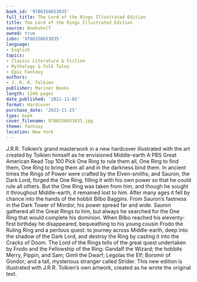 ```yaml
---
book_id: '9780358653035'
full_title: The Lord of the Rings Illustrated Edition
title: The Lord of the Rings Illustrated Edition
source: Bookshelf
owned: true
isbn: '9780358653035'
language:
- English
topics:
- Classic Literature & Fiction
- Mythology & Folk Tales
- Epic Fantasy
authors:
- J. R. R. Tolkien
publisher: Mariner Books
length: 1248 pages
date_published: '2021-11-02'
format: Hardcover
purchase_date: '2023-11-25'
type: book
cover_filename: 9780358653035.jpg
theme: fantasy
location: New York
---
```

J.R.R. Tolkien’s grand masterwork in a new hardcover illustrated with the art created by Tolkien himself as he envisioned Middle-earth
A PBS Great American Read Top 100 Pick
One Ring to rule them all, One Ring to find them, One Ring to bring them all and in the darkness bind them.
In ancient times the Rings of Power were crafted by the Elven-smiths, and Sauron, the Dark Lord, forged the One Ring, filling it with his own power so that he could rule all others. But the One Ring was taken from him, and though he sought it throughout Middle-earth, it remained lost to him. After many ages it fell by chance into the hands of the hobbit Bilbo Baggins.
From Sauron’s fastness in the Dark Tower of Mordor, his power spread far and wide. Sauron gathered all the Great Rings to him, but always he searched for the One Ring that would complete his dominion.
When Bilbo reached his eleventy-first birthday he disappeared, bequeathing to his young cousin Frodo the Ruling Ring and a perilous quest: to journey across Middle-earth, deep into the shadow of the Dark Lord, and destroy the Ring by casting it into the Cracks of Doom.
The Lord of the Rings tells of the great quest undertaken by Frodo and the Fellowship of the Ring: Gandalf the Wizard; the hobbits Merry, Pippin, and Sam; Gimli the Dwarf; Legolas the Elf; Boromir of Gondor; and a tall, mysterious stranger called Strider.
This new edition is illustrated with J.R.R. Tolkien’s own artwork, created as he wrote the original text.
